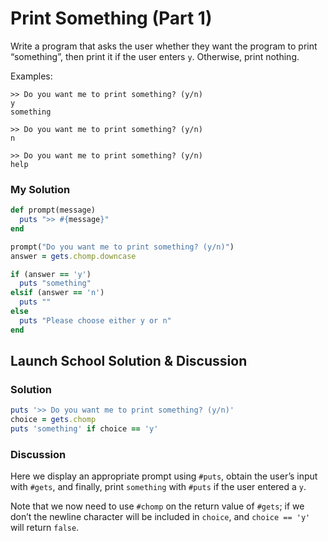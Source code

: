 # Print Something (Part 1)
Write a program that asks the user whether they want the program to print “something”, then print it if the user enters `y`. Otherwise, print nothing.

Examples:

```
>> Do you want me to print something? (y/n)
y
something

>> Do you want me to print something? (y/n)
n

>> Do you want me to print something? (y/n)
help
```

### My Solution

```rb 
def prompt(message)
  puts ">> #{message}"
end

prompt("Do you want me to print something? (y/n)")
answer = gets.chomp.downcase

if (answer == 'y')
  puts "something"
elsif (answer == 'n')
  puts ""
else
  puts "Please choose either y or n"
end
```

## Launch School Solution & Discussion
### Solution

```rb 
puts '>> Do you want me to print something? (y/n)'
choice = gets.chomp
puts 'something' if choice == 'y'
```

### Discussion

Here we display an appropriate prompt using `#puts`, obtain the user’s input with `#gets`, and finally, print `something` with `#puts` if the user entered a `y`.

Note that we now need to use `#chomp` on the return value of `#gets`; if we don’t the newline character will be included in `choice`, and `choice == 'y'` will return `false`.